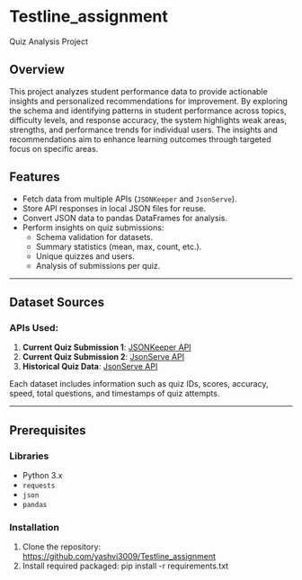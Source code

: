 # Testline_assignment
Quiz Analysis Project 

## Overview
This project analyzes student performance data to provide actionable insights and personalized recommendations for improvement. By exploring the schema and identifying patterns in student performance across topics, difficulty levels, and response accuracy, the system highlights weak areas, strengths, and performance trends for individual users. The insights and recommendations aim to enhance learning outcomes through targeted focus on specific areas.

## Features
- Fetch data from multiple APIs (`JSONKeeper` and `JsonServe`).
- Store API responses in local JSON files for reuse.
- Convert JSON data to pandas DataFrames for analysis.
- Perform insights on quiz submissions:
  - Schema validation for datasets.
  - Summary statistics (mean, max, count, etc.).
  - Unique quizzes and users.
  - Analysis of submissions per quiz.

---

## Dataset Sources
### APIs Used:
1. **Current Quiz Submission 1**: [JSONKeeper API](https://www.jsonkeeper.com/b/LLQT)
2. **Current Quiz Submission 2**: [JsonServe API](https://api.jsonserve.com/rJvd7g)
3. **Historical Quiz Data**: [JsonServe API](https://api.jsonserve.com/XgAgFJ)

Each dataset includes information such as quiz IDs, scores, accuracy, speed, total questions, and timestamps of quiz attempts.

---

## Prerequisites
### Libraries
- Python 3.x
- `requests`
- `json`
- `pandas`

### Installation
1. Clone the repository: https://github.com/yashvi3009/Testline_assignment
2. Install required packaged: pip install -r requirements.txt
